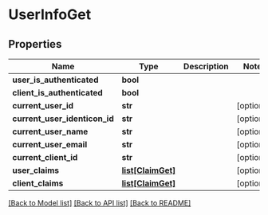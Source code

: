 # UserInfoGet

## Properties
Name | Type | Description | Notes
------------ | ------------- | ------------- | -------------
**user_is_authenticated** | **bool** |  | 
**client_is_authenticated** | **bool** |  | 
**current_user_id** | **str** |  | [optional] 
**current_user_identicon_id** | **str** |  | [optional] 
**current_user_name** | **str** |  | [optional] 
**current_user_email** | **str** |  | [optional] 
**current_client_id** | **str** |  | [optional] 
**user_claims** | [**list[ClaimGet]**](ClaimGet.md) |  | [optional] 
**client_claims** | [**list[ClaimGet]**](ClaimGet.md) |  | [optional] 

[[Back to Model list]](../README.md#documentation-for-models) [[Back to API list]](../README.md#documentation-for-api-endpoints) [[Back to README]](../README.md)


